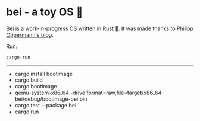 # bei - a toy OS 🦀

Bei is a work-in-progress OS written in Rust 🦀. It was made thanks to [Philipp Oppermann's blog](https://os.phil-opp.com/).

Run:
```shell
cargo run
```

--- 
- cargo install bootimage
- cargo build
- cargo bootimage
- qemu-system-x86_64 -drive format=raw,file=target/x86_64-bei/debug/bootimage-bei.bin
- cargo test --package bei
- cargo run